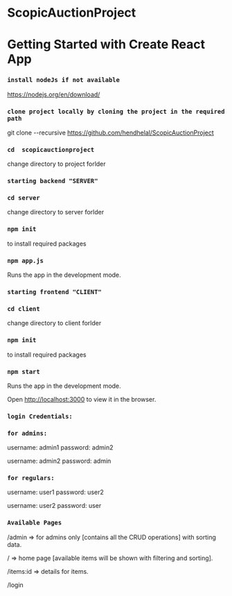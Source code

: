 # ScopicAuctionProject

# Getting Started with Create React App


### `install nodeJs if not available`
https://nodejs.org/en/download/

### `clone project locally by cloning the project in the required path `
git clone --recursive  https://github.com/hendhelal/ScopicAuctionProject 

### `cd  scopicauctionproject `
change directory to project forlder

### `starting backend "SERVER" `
###  `cd server`
change directory to server forlder

### `npm init`
to install required packages

### `npm app.js`
Runs the app in the development mode.

### `starting frontend "CLIENT" `

###  `cd client` 
change directory to client forlder

### `npm init`
to install required packages

### `npm start`
Runs the app in the development mode.

Open [http://localhost:3000](http://localhost:3000) to view it in the browser.

### `login Credentials:`

### `for admins:`
username: admin1
password: admin2

username: admin2
password: admin


### `for regulars:`
username: user1
password: user2

username: user2
password: user

### `Available Pages`

/admin => for admins only [contains all the CRUD operations] with sorting data. 

/ =>  home page [available items will be shown with filtering and sorting].

/items:id => details for items.

/login





